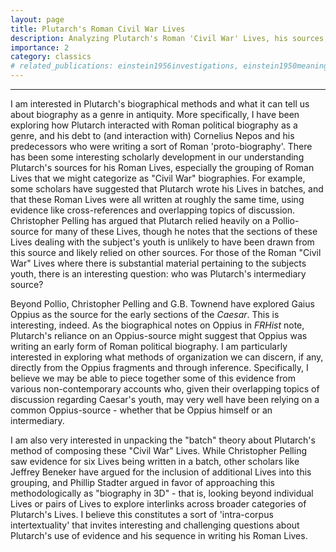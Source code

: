 ```yaml
---
layout: page
title: Plutarch's Roman Civil War Lives
description: Analyzing Plutarch's Roman 'Civil War' Lives, his sources, and Roman political biography as a genre.
importance: 2
category: classics
# related_publications: einstein1956investigations, einstein1950meaning
---
```


<hr>

I am interested in Plutarch's biographical methods and what it can tell us about biography as a genre in antiquity. More specifically, I have been exploring how Plutarch interacted with Roman political biography as a genre, and his debt to (and interaction with) Cornelius Nepos and his predecessors who were writing a sort of Roman 'proto-biography'. There has been some interesting scholarly development in our understanding Plutarch's sources for his Roman Lives, especially the grouping of Roman Lives that we might categorize as "Civil War" biographies. For example, some scholars have suggested that Plutarch wrote his Lives in batches, and that these Roman Lives were all written at roughly the same time, using evidence like cross-references and overlapping topics of discussion. Christopher Pelling has argued that Plutarch relied heavily on a Pollio-source for many of these Lives, though he notes that the sections of these Lives dealing with the subject's youth is unlikely to have been drawn from this source and likely relied on other sources. For those of the Roman "Civil War" Lives where there is substantial material pertaining to the subjects youth, there is an interesting question: who was Plutarch's intermediary source?

Beyond Pollio, Christopher Pelling and G.B. Townend have explored Gaius Oppius as the source for the early sections of the _Caesar_. This is interesting, indeed. As the biographical notes on Oppius in _FRHist_ note, Plutarch's reliance on an Oppius-source might suggest that Oppius was writing an early form of Roman political biography. I am particularly interested in exploring what methods of organization we can discern, if any, directly from the Oppius fragments and through inference. Specifically, I believe we may be able to piece together some of this evidence from various non-contemporary accounts who, given their overlapping topics of discussion regarding Caesar's youth, may very well have been relying on a common Oppius-source - whether that be Oppius himself or an intermediary.

I am also very interested in unpacking the "batch" theory about Plutarch's method of composing these "Civil War" Lives. While Christopher Pelling saw evidence for six Lives being written in a batch, other scholars like Jeffrey Beneker have argued for the inclusion of additional Lives into this grouping, and Phillip Stadter argued in favor of approaching this methodologically as "biography in 3D" - that is, looking beyond individual Lives or pairs of Lives to explore interlinks across broader categories of Plutarch's Lives. I believe this constitutes a sort of 'intra-corpus intertextuality' that invites interesting and challenging questions about Plutarch's use of evidence and his sequence in writing his Roman Lives.
